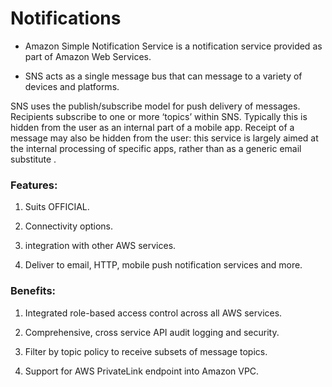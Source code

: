 # Notifications

- Amazon Simple Notification Service is a notification service provided as part of Amazon Web Services.

- SNS acts as a single message bus that can message to a variety of devices and platforms.

 SNS uses the publish/subscribe model for push delivery of messages. Recipients subscribe to one or more ‘topics’ within SNS. Typically this is hidden from the user as an internal part of a mobile app. Receipt of a message may also be hidden from the user: this service is largely aimed at the internal processing of specific apps, rather than as a generic email substitute .

### Features:


1) Suits OFFICIAL.

2) Connectivity options.

3) integration with other AWS services.

4) Deliver to email, HTTP, mobile push notification services and more.

### Benefits:

1) Integrated role-based access control across all AWS services.

2) Comprehensive, cross service API audit logging and security.

3) Filter by topic policy to receive subsets of message topics.

4) Support for AWS PrivateLink endpoint into Amazon VPC.